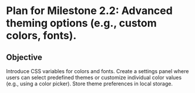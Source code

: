 # Plan for Milestone 2.2: Advanced theming options (e.g., custom colors, fonts).

## Objective
Introduce CSS variables for colors and fonts. Create a settings panel where users can select predefined themes or customize individual color values (e.g., using a color picker). Store theme preferences in local storage.
